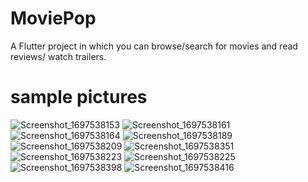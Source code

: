 # MoviePop

A Flutter project in which you can browse/search for movies and read reviews/ watch trailers.


sample pictures
=============
![Screenshot_1697538153](https://github.com/Nyi-NyiSoe/movies/assets/122159552/49830eab-3fb7-4723-a5a5-231d23773b95)
![Screenshot_1697538161](https://github.com/Nyi-NyiSoe/movies/assets/122159552/ef344f2e-56a4-4234-a0e6-ac89be9fb97e)
![Screenshot_1697538164](https://github.com/Nyi-NyiSoe/movies/assets/122159552/7dc1ac68-8e6f-4507-a9fc-39ac029b4986)
![Screenshot_1697538189](https://github.com/Nyi-NyiSoe/movies/assets/122159552/3ecac07b-e58b-4e0f-a246-79786c800377)
![Screenshot_1697538209](https://github.com/Nyi-NyiSoe/movies/assets/122159552/959b57cd-b819-40d8-b830-3bd57b8f3a0f)
![Screenshot_1697538351](https://github.com/Nyi-NyiSoe/movies/assets/122159552/8f2bc7a7-79a8-470f-8949-1054acb23f17)
![Screenshot_1697538223](https://github.com/Nyi-NyiSoe/movies/assets/122159552/039599eb-5e52-4e04-b691-aecd2212d33e)
![Screenshot_1697538225](https://github.com/Nyi-NyiSoe/movies/assets/122159552/d4c81b3f-b779-4fda-b518-18e80d1af5d0)
![Screenshot_1697538398](https://github.com/Nyi-NyiSoe/movies/assets/122159552/0ef56524-9352-4a61-8071-d12e2fca59b0)
![Screenshot_1697538416](https://github.com/Nyi-NyiSoe/movies/assets/122159552/fdad297b-aa11-4413-b0bb-9a108f52307c)
